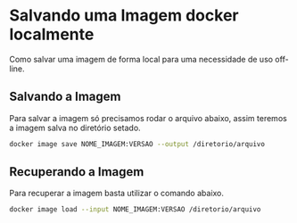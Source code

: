 # Salvando uma Imagem docker localmente
Como salvar uma imagem de forma local para uma necessidade de uso off-line.

## Salvando a Imagem
Para salvar a imagem só precisamos rodar o arquivo abaixo, assim teremos a imagem salva no diretório setado.

```sh
docker image save NOME_IMAGEM:VERSAO --output /diretorio/arquivo
```

## Recuperando a Imagem
Para recuperar a imagem basta utilizar o comando abaixo.
```sh
docker image load --input NOME_IMAGEM:VERSAO /diretorio/arquivo
```
